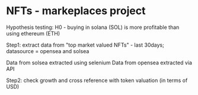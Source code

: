 # NFTs - markeplaces project

Hypothesis testing: H0 - buying in solana (SOL) is more profitable than using ethereum (ETH)

Step1:
extract data from "top market valued NFTs" - last 30days; datasource =  opensea and solsea 

Data from solsea extracted using selenium
Data from opensea extracted via API

Step2: 
check growth and cross reference with token valuation (in terms of USD)
